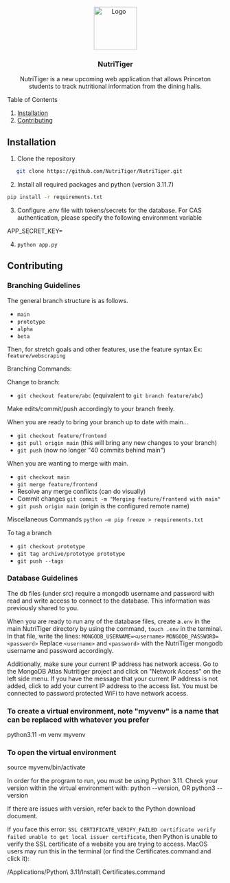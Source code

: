 <br />
<div align="center">
    <img src="static/media/logo.png" alt="Logo" width="100" height="100">

  <h3 align="center">NutriTiger</h3>

  <p align="center">
    NutriTiger is a new upcoming web application that allows Princeton students to track nutritional information from the dining halls.</a>
    <br />
  </p>
</div>

  <summary>Table of Contents</summary>
  <ol>
    <li>
      <a href="#installation">Installation</a>
    </li>
    <li><a href="#contributing">Contributing</a></li>
  </ol>

## Installation
1. Clone the repository
```sh
   git clone https://github.com/NutriTiger/NutriTiger.git
```
2. Install all required packages and python (version 3.11.7)
```sh
pip install -r requirements.txt
```
3. Configure .env file with tokens/secrets for the database. For CAS authentication, please specify the following environment variable

APP_SECRET_KEY=<somesecretkey>

4. ``python app.py``
## Contributing
### Branching Guidelines
The general branch structure is as follows.
- ``main``
- ``prototype``
- ``alpha``
- ``beta``

Then, for stretch goals and other features, use the feature syntax
Ex: ``feature/webscraping``

Branching Commands:

Change to branch:
- ``git checkout feature/abc`` (equivalent to ``git branch feature/abc``)

Make edits/commit/push accordingly to your branch freely.


When you are ready to bring your branch up to date with main...
- ``git checkout feature/frontend``
- ``git pull origin main`` (this will bring any new changes to your branch)
- ``git push`` (now no longer "40 commits behind main")

When you are wanting to merge with main.
- ``git checkout main``
- ``git merge feature/frontend``
- Resolve any merge conflicts (can do visually)
- Commit changes ``git commit -m "Merging feature/frontend with main"``
- ``git push origin main`` (origin is the configured remote name)


Miscellaneous Commands
``python –m pip freeze > requirements.txt``

To tag a branch
- ``git checkout prototype``
- ``git tag archive/prototype prototype``
- ``git push --tags``

### Database Guidelines
The db files (under src) require a mongodb username and password with read and write access to connect to the database. This information was previously shared to you.



When you are ready to run any of the database files, create a``.env`` in the main NutriTiger directory by using the command,
``touch .env`` in the terminal. In that file, write the lines:
``MONGODB_USERNAME=<username>``
``MONGODB_PASSWORD=<password>``
Replace ``<username>`` and ``<password>`` with the NutriTiger mongodb username and password accordingly.

Additionally, make sure your current IP address has network access. Go to the MongoDB Atlas Nutritiger project and click on "Network Access" on the left side menu. If you have the message that your current IP address is not added, click to add your current IP address to the access list. You must be connected to password protected WiFi to have network access.

### To create a virtual environment, note "myvenv" is a name that can be replaced with whatever you prefer
python3.11 -m venv myvenv

### To open the virtual environment
source myvenv/bin/activate

In order for the program to run, you must be using Python 3.11. Check your version within the virtual environment with:
python --version, OR
python3 --version

If there are issues with version, refer back to the Python download document. 


If you face this error: ``SSL CERTIFICATE_VERIFY_FAILED certificate verify failed unable to get local issuer certificate``,
then Python is unable to verify the SSL certificate of a website you are trying to access. MacOS users may run this
in the terminal (or find the Certificates.command and click it):

/Applications/Python\ 3.11/Install\ Certificates.command